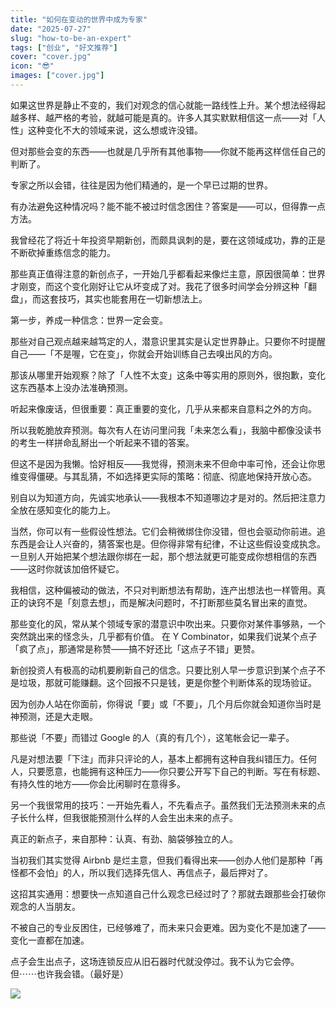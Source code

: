 ```yaml
---
title: "如何在变动的世界中成为专家"
date: "2025-07-27"
slug: "how-to-be-an-expert"
tags: ["创业", "好文推荐"]
cover: "cover.jpg"
icon: "😎"
images: ["cover.jpg"]
---
```

如果这世界是静止不变的，我们对观念的信心就能一路线性上升。某个想法经得起越多样、越严格的考验，就越可能是真的。许多人其实默默相信这一点——对「人性」这种变化不大的领域来说，这么想或许没错。



但对那些会变的东西——也就是几乎所有其他事物——你就不能再这样信任自己的判断了。



专家之所以会错，往往是因为他们精通的，是一个早已过期的世界。



有办法避免这种情况吗？能不能不被过时信念困住？答案是——可以，但得靠一点方法。



我曾经花了将近十年投资早期新创，而颇具讽刺的是，要在这领域成功，靠的正是不断砍掉重练信念的能力。



那些真正值得注意的新创点子，一开始几乎都看起来像烂主意，原因很简单：世界才刚变，而这个变化刚好让它从坏变成了对。我花了很多时间学会分辨这种「翻盘」，而这套技巧，其实也能套用在一切新想法上。



第一步，养成一种信念：世界一定会变。



那些对自己观点越来越笃定的人，潜意识里其实是认定世界静止。只要你不时提醒自己——「不是喔，它在变」，你就会开始训练自己去嗅出风的方向。



那该从哪里开始观察？除了「人性不太变」这条中等实用的原则外，很抱歉，变化这东西基本上没办法准确预测。



听起来像废话，但很重要：真正重要的变化，几乎从来都来自意料之外的方向。



所以我乾脆放弃预测。每次有人在访问里问我「未来怎么看」，我脑中都像没读书的考生一样拼命乱掰出一个听起来不错的答案。



但这不是因为我懒。恰好相反——我觉得，预测未来不但命中率可怜，还会让你思维变得僵硬。与其乱猜，不如选择更实际的策略：彻底、彻底地保持开放心态。



别自以为知道方向，先诚实地承认——我根本不知道哪边才是对的。然后把注意力全放在感知变化的能力上。



当然，你可以有一些假设性想法。它们会稍微绑住你没错，但也会驱动你前进。追东西是会让人兴奋的，猜答案也是。但你得非常有纪律，不让这些假设变成执念。
一旦别人开始把某个想法跟你绑在一起，那个想法就更可能变成你想相信的东西——这时你就该加倍怀疑它。



我相信，这种偏被动的做法，不只对判断想法有帮助，连产出想法也一样管用。真正的诀窍不是「刻意去想」，而是解决问题时，不打断那些莫名冒出来的直觉。



那些变化的风，常从某个领域专家的潜意识中吹出来。只要你对某件事够熟，一个突然跳出来的怪念头，几乎都有价值。
在 Y Combinator，如果我们说某个点子「疯了点」，那通常是称赞——搞不好还比「这点子不错」更赞。



新创投资人有极高的动机要刷新自己的信念。只要比别人早一步意识到某个点子不是垃圾，那就可能赚翻。这个回报不只是钱，更是你整个判断体系的现场验证。



因为创办人站在你面前，你得说「要」或「不要」，几个月后你就会知道你当时是神预测，还是大走眼。



那些说「不要」而错过 Google 的人（真的有几个），这笔帐会记一辈子。



凡是对想法要「下注」而非只评论的人，基本上都拥有这种自我纠错压力。任何人，只要愿意，也能拥有这种压力——你只要公开写下自己的判断。写在有标题、有持久性的地方——你会比闲聊时在意得多。



另一个我很常用的技巧：一开始先看人，不先看点子。虽然我们无法预测未来的点子长什么样，但我很能预测什么样的人会生出未来的点子。



真正的新点子，来自那种：认真、有劲、脑袋够独立的人。



当初我们其实觉得 Airbnb 是烂主意，但我们看得出来——创办人他们是那种「再怪都不会怕」的人，所以我们选择先信人、再信点子，最后押对了。



这招其实通用：想要快一点知道自己什么观念已经过时了？那就去跟那些会打破你观念的人当朋友。



不被自己的专业反困住，已经够难了，而未来只会更难。因为变化不是加速了——变化一直都在加速。



点子会生出点子，这场连锁反应从旧石器时代就没停过。我不认为它会停。
但⋯⋯也许我会错。（最好是）




![](https://prod-files-secure.s3.us-west-2.amazonaws.com/112d0858-5090-4d34-a606-b75eb8d65fd2/46476355-9cf3-4e99-9b7a-3531bc426380/1000202064.png?X-Amz-Algorithm=AWS4-HMAC-SHA256&X-Amz-Content-Sha256=UNSIGNED-PAYLOAD&X-Amz-Credential=ASIAZI2LB4664I32BL33%2F20251009%2Fus-west-2%2Fs3%2Faws4_request&X-Amz-Date=20251009T104759Z&X-Amz-Expires=3600&X-Amz-Security-Token=IQoJb3JpZ2luX2VjEDoaCXVzLXdlc3QtMiJIMEYCIQDZeNIFPwgAYRIzcBebkY6jC6jzaTV4tSrlh7V%2BnguqagIhAI7yj8s835d2B6XZIiahrInVm5pIkyNvIkwQUbbDLqPZKogECNP%2F%2F%2F%2F%2F%2F%2F%2F%2F%2FwEQABoMNjM3NDIzMTgzODA1Igyrxw5CXs4Jrmm5lZwq3APDbn6ENEe35494mw%2F9%2BDTTogaXJdMKCehMynM7vfQMcxdWF2XMMQlZCcMHsj70BMt4iZg4rVrDRfmFLva7%2FjtAB%2BS8ehspVqaCcV3d93VZ1Cap32GOhJY6TjTo%2F%2BeBHEZv1ebJtQNu4BNLGVFBwaTwpEXktrXoLV0MYaxbSmj6nAaFdgJ5haHRFkTinmd4LhgVpZh4%2FNfq57wh1GgL8gMOSoNG0y9gIkSqfBlXwgqx23mNGgKeDXhD0y7idmnmQPrDT%2BgiY2oQWBK2twPngL0oNhi%2B8sKovs7QT6YUNgjp%2Fr96PMtdTp0GXiFdHCr4gjb4t53qHk0BK0VuCpbipBhntEF6tnn7qXHdfQ3KRuNP4Nf5yWtrBoa%2FJfsaOlluWi8FVurQKCngvB6H%2F5VTKDP7n3ni%2BnoIKAOEJ4x5s0%2FYQ51ueJSuf3qkdiKzpdkH%2BPeSwyB3pfB%2Bv4C%2Fq1smX2QFyk7iQd1ujR9USB7AIqdgU9%2FyecU%2BotxjvKaHwsZMNjcVj1G3ughianyzwa%2FVM0sPF0DRyvwpR75MOLbCdzR8erhPHjg7be5ZSUBU5tjcvwHxyhBEBZ1Cp2q6yi3XH0RBwLdM9%2BdFEFQmlIR6tzQljBYv6gb%2BhZMPyyIp4jDpkZ7HBjqkAU5xOhKKCQDUC%2FSlfjuPVU216utpMf7Z76%2BOWIlolp3DePpq1UzDtjIMm5rnUT%2FFqkdHzh3150%2BJlqWQ566DHv4WBav0qqSOegbZRclUdzKuewnbSUnqtR%2FQ4qBn0TjB6ZzqugaKJ6OVSOnHtTo%2B72d1%2FZ1M5MgLFudpPtj7Tvd1SLwgBsjACY384Vtogzro0HA3T9w38lqDtDkI8%2Fz30E8UDTgA&X-Amz-Signature=b4568a2934b0b29034c5049904eab3828371fa9d9536c55b13d83298dc79dcdb&X-Amz-SignedHeaders=host&x-amz-checksum-mode=ENABLED&x-id=GetObject)

